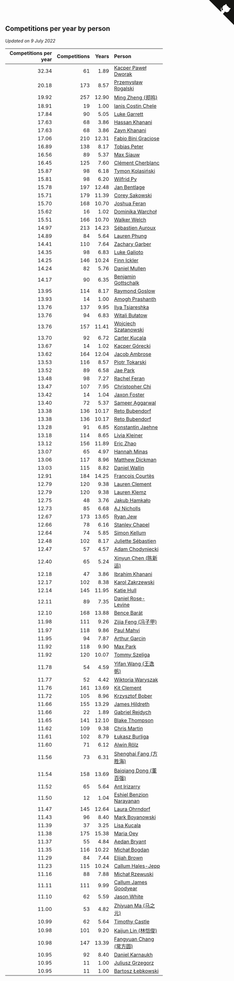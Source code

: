 ## Competitions per year by person

*Updated on  9 July 2022*

| Competitions per year | Competitions | Years | Person |
| ---: | ---: | ---: | :--- |
| 32.34 | 61 | 1.89 | [Kacper Paweł Dworak](https://www.worldcubeassociation.org/persons/2020DWOR01) |
| 20.18 | 173 | 8.57 | [Przemysław Rogalski](https://www.worldcubeassociation.org/persons/2013ROGA02) |
| 19.92 | 257 | 12.90 | [Ming Zheng (郑鸣)](https://www.worldcubeassociation.org/persons/2009ZHEN11) |
| 18.91 | 19 | 1.00 | [Ianis Costin Chele](https://www.worldcubeassociation.org/persons/2021CHEL01) |
| 17.84 | 90 | 5.05 | [Luke Garrett](https://www.worldcubeassociation.org/persons/2017GARR05) |
| 17.63 | 68 | 3.86 | [Hassan Khanani](https://www.worldcubeassociation.org/persons/2018KHAN26) |
| 17.63 | 68 | 3.86 | [Zayn Khanani](https://www.worldcubeassociation.org/persons/2018KHAN28) |
| 17.06 | 210 | 12.31 | [Fabio Bini Graciose](https://www.worldcubeassociation.org/persons/2010GRAC02) |
| 16.89 | 138 | 8.17 | [Tobias Peter](https://www.worldcubeassociation.org/persons/2014PETE03) |
| 16.56 | 89 | 5.37 | [Max Siauw](https://www.worldcubeassociation.org/persons/2017SIAU02) |
| 16.45 | 125 | 7.60 | [Clément Cherblanc](https://www.worldcubeassociation.org/persons/2014CHER05) |
| 15.87 | 98 | 6.18 | [Tymon Kolasiński](https://www.worldcubeassociation.org/persons/2016KOLA02) |
| 15.81 | 98 | 6.20 | [Wilfrid Py](https://www.worldcubeassociation.org/persons/2016PYWI01) |
| 15.78 | 197 | 12.48 | [Jan Bentlage](https://www.worldcubeassociation.org/persons/2010BENT01) |
| 15.71 | 179 | 11.39 | [Corey Sakowski](https://www.worldcubeassociation.org/persons/2011SAKO01) |
| 15.70 | 168 | 10.70 | [Joshua Feran](https://www.worldcubeassociation.org/persons/2011FERA01) |
| 15.62 | 16 | 1.02 | [Dominika Warchoł](https://www.worldcubeassociation.org/persons/2021WARC01) |
| 15.51 | 166 | 10.70 | [Walker Welch](https://www.worldcubeassociation.org/persons/2011WELC01) |
| 14.97 | 213 | 14.23 | [Sébastien Auroux](https://www.worldcubeassociation.org/persons/2008AURO01) |
| 14.89 | 84 | 5.64 | [Lauren Phung](https://www.worldcubeassociation.org/persons/2016PHUN02) |
| 14.41 | 110 | 7.64 | [Zachary Garber](https://www.worldcubeassociation.org/persons/2014GARB01) |
| 14.35 | 98 | 6.83 | [Luke Galioto](https://www.worldcubeassociation.org/persons/2015GALI02) |
| 14.25 | 146 | 10.24 | [Finn Ickler](https://www.worldcubeassociation.org/persons/2012ICKL01) |
| 14.24 | 82 | 5.76 | [Daniel Mullen](https://www.worldcubeassociation.org/persons/2016MULL04) |
| 14.17 | 90 | 6.35 | [Benjamin Gottschalk](https://www.worldcubeassociation.org/persons/2016GOTT01) |
| 13.95 | 114 | 8.17 | [Raymond Goslow](https://www.worldcubeassociation.org/persons/2014GOSL01) |
| 13.93 | 14 | 1.00 | [Amogh Prashanth](https://www.worldcubeassociation.org/persons/2021PRAS01) |
| 13.76 | 137 | 9.95 | [Ilya Tsiareshka](https://www.worldcubeassociation.org/persons/2012TERE01) |
| 13.76 | 94 | 6.83 | [Witali Bułatow](https://www.worldcubeassociation.org/persons/2015BUAT01) |
| 13.76 | 157 | 11.41 | [Wojciech Szatanowski](https://www.worldcubeassociation.org/persons/2011SZAT01) |
| 13.70 | 92 | 6.72 | [Carter Kucala](https://www.worldcubeassociation.org/persons/2015KUCA01) |
| 13.67 | 14 | 1.02 | [Kacper Górecki](https://www.worldcubeassociation.org/persons/2021GORE01) |
| 13.62 | 164 | 12.04 | [Jacob Ambrose](https://www.worldcubeassociation.org/persons/2010AMBR01) |
| 13.53 | 116 | 8.57 | [Piotr Tokarski](https://www.worldcubeassociation.org/persons/2013TOKA01) |
| 13.52 | 89 | 6.58 | [Jae Park](https://www.worldcubeassociation.org/persons/2015PARK24) |
| 13.48 | 98 | 7.27 | [Rachel Feran](https://www.worldcubeassociation.org/persons/2015FERA01) |
| 13.47 | 107 | 7.95 | [Christopher Chi](https://www.worldcubeassociation.org/persons/2014CHIC01) |
| 13.42 | 14 | 1.04 | [Jaxon Foster](https://www.worldcubeassociation.org/persons/2021FOST01) |
| 13.40 | 72 | 5.37 | [Sameer Aggarwal](https://www.worldcubeassociation.org/persons/2017AGGA01) |
| 13.38 | 136 | 10.17 | [Reto Bubendorf](https://www.worldcubeassociation.org/persons/2012BUBE01) |
| 13.38 | 136 | 10.17 | [Reto Bubendorf](https://www.worldcubeassociation.org/persons/2012BUBE01) |
| 13.28 | 91 | 6.85 | [Konstantin Jaehne](https://www.worldcubeassociation.org/persons/2015JAEH01) |
| 13.18 | 114 | 8.65 | [Livia Kleiner](https://www.worldcubeassociation.org/persons/2013KLEI03) |
| 13.12 | 156 | 11.89 | [Eric Zhao](https://www.worldcubeassociation.org/persons/2010ZHAO19) |
| 13.07 | 65 | 4.97 | [Hannah Minas](https://www.worldcubeassociation.org/persons/2017MINA04) |
| 13.06 | 117 | 8.96 | [Matthew Dickman](https://www.worldcubeassociation.org/persons/2013DICK01) |
| 13.03 | 115 | 8.82 | [Daniel Wallin](https://www.worldcubeassociation.org/persons/2013WALL03) |
| 12.91 | 184 | 14.25 | [François Courtès](https://www.worldcubeassociation.org/persons/2008COUR01) |
| 12.79 | 120 | 9.38 | [Lauren Clement](https://www.worldcubeassociation.org/persons/2013KLEM01) |
| 12.79 | 120 | 9.38 | [Lauren Klemz](https://www.worldcubeassociation.org/persons/2013KLEM01) |
| 12.75 | 48 | 3.76 | [Jakub Hamkało](https://www.worldcubeassociation.org/persons/2018HAMK01) |
| 12.73 | 85 | 6.68 | [AJ Nicholls](https://www.worldcubeassociation.org/persons/2015NICH04) |
| 12.67 | 173 | 13.65 | [Ryan Jew](https://www.worldcubeassociation.org/persons/2008JEWR01) |
| 12.66 | 78 | 6.16 | [Stanley Chapel](https://www.worldcubeassociation.org/persons/2016CHAP04) |
| 12.64 | 74 | 5.85 | [Simon Kellum](https://www.worldcubeassociation.org/persons/2016KELL12) |
| 12.48 | 102 | 8.17 | [Juliette Sébastien](https://www.worldcubeassociation.org/persons/2014SEBA01) |
| 12.47 | 57 | 4.57 | [Adam Chodyniecki](https://www.worldcubeassociation.org/persons/2017CHOD02) |
| 12.40 | 65 | 5.24 | [Xinyun Chen (陈新运)](https://www.worldcubeassociation.org/persons/2017CHEN36) |
| 12.18 | 47 | 3.86 | [Ibrahim Khanani](https://www.worldcubeassociation.org/persons/2018KHAN27) |
| 12.17 | 102 | 8.38 | [Karol Zakrzewski](https://www.worldcubeassociation.org/persons/2014ZAKR01) |
| 12.14 | 145 | 11.95 | [Katie Hull](https://www.worldcubeassociation.org/persons/2010HULL01) |
| 12.11 | 89 | 7.35 | [Daniel Rose-Levine](https://www.worldcubeassociation.org/persons/2015ROSE01) |
| 12.10 | 168 | 13.88 | [Bence Barát](https://www.worldcubeassociation.org/persons/2008BARA01) |
| 11.98 | 111 | 9.26 | [Zijia Feng (冯子甲)](https://www.worldcubeassociation.org/persons/2013FENG02) |
| 11.97 | 118 | 9.86 | [Paul Mahvi](https://www.worldcubeassociation.org/persons/2012MAHV01) |
| 11.95 | 94 | 7.87 | [Arthur Garcin](https://www.worldcubeassociation.org/persons/2014GARC27) |
| 11.92 | 118 | 9.90 | [Max Park](https://www.worldcubeassociation.org/persons/2012PARK03) |
| 11.92 | 120 | 10.07 | [Tommy Szeliga](https://www.worldcubeassociation.org/persons/2012SZEL01) |
| 11.78 | 54 | 4.59 | [Yifan Wang (王逸帆)](https://www.worldcubeassociation.org/persons/2017WANY29) |
| 11.77 | 52 | 4.42 | [Wiktoria Waryszak](https://www.worldcubeassociation.org/persons/2018WARY01) |
| 11.76 | 161 | 13.69 | [Kit Clement](https://www.worldcubeassociation.org/persons/2008CLEM01) |
| 11.72 | 105 | 8.96 | [Krzysztof Bober](https://www.worldcubeassociation.org/persons/2013BOBE01) |
| 11.66 | 155 | 13.29 | [James Hildreth](https://www.worldcubeassociation.org/persons/2009HILD01) |
| 11.66 | 22 | 1.89 | [Gabriel Rejdych](https://www.worldcubeassociation.org/persons/2020REJD01) |
| 11.65 | 141 | 12.10 | [Blake Thompson](https://www.worldcubeassociation.org/persons/2010THOM03) |
| 11.62 | 109 | 9.38 | [Chris Martin](https://www.worldcubeassociation.org/persons/2013MART03) |
| 11.61 | 102 | 8.79 | [Łukasz Burliga](https://www.worldcubeassociation.org/persons/2013BURL01) |
| 11.60 | 71 | 6.12 | [Alwin Rölz](https://www.worldcubeassociation.org/persons/2016ROLZ01) |
| 11.56 | 73 | 6.31 | [Shenghai Fang (方胜海)](https://www.worldcubeassociation.org/persons/2016FANG01) |
| 11.54 | 158 | 13.69 | [Baiqiang Dong (董百强)](https://www.worldcubeassociation.org/persons/2008DONG06) |
| 11.52 | 65 | 5.64 | [Ant Irizarry](https://www.worldcubeassociation.org/persons/2016IRIZ02) |
| 11.50 | 12 | 1.04 | [Eshiel Benzion Narayanan](https://www.worldcubeassociation.org/persons/2021NARA03) |
| 11.47 | 145 | 12.64 | [Laura Ohrndorf](https://www.worldcubeassociation.org/persons/2009OHRN01) |
| 11.43 | 96 | 8.40 | [Mark Boyanowski](https://www.worldcubeassociation.org/persons/2014BOYA01) |
| 11.39 | 37 | 3.25 | [Lisa Kucala](https://www.worldcubeassociation.org/persons/2019KUCA01) |
| 11.38 | 175 | 15.38 | [Maria Oey](https://www.worldcubeassociation.org/persons/2007OEYM01) |
| 11.37 | 55 | 4.84 | [Aedan Bryant](https://www.worldcubeassociation.org/persons/2017BRYA06) |
| 11.35 | 116 | 10.22 | [Michał Bogdan](https://www.worldcubeassociation.org/persons/2012BOGD01) |
| 11.29 | 84 | 7.44 | [Elijah Brown](https://www.worldcubeassociation.org/persons/2015BROW03) |
| 11.23 | 115 | 10.24 | [Callum Hales-Jepp](https://www.worldcubeassociation.org/persons/2012HALE01) |
| 11.16 | 88 | 7.88 | [Michał Rzewuski](https://www.worldcubeassociation.org/persons/2014RZEW01) |
| 11.11 | 111 | 9.99 | [Callum James Goodyear](https://www.worldcubeassociation.org/persons/2012GOOD02) |
| 11.10 | 62 | 5.59 | [Jason White](https://www.worldcubeassociation.org/persons/2016WHIT16) |
| 11.00 | 53 | 4.82 | [Zhiyuan Ma (马之元)](https://www.worldcubeassociation.org/persons/2017MAZH04) |
| 10.99 | 62 | 5.64 | [Timothy Castle](https://www.worldcubeassociation.org/persons/2016CAST48) |
| 10.98 | 101 | 9.20 | [Kaijun Lin (林恺俊)](https://www.worldcubeassociation.org/persons/2013LINK01) |
| 10.98 | 147 | 13.39 | [Fangyuan Chang (常方圆)](https://www.worldcubeassociation.org/persons/2009CHAN04) |
| 10.95 | 92 | 8.40 | [Daniel Karnaukh](https://www.worldcubeassociation.org/persons/2014KARN02) |
| 10.95 | 11 | 1.00 | [Juliusz Grzegorz](https://www.worldcubeassociation.org/persons/2021GRZE01) |
| 10.95 | 11 | 1.00 | [Bartosz Łebkowski](https://www.worldcubeassociation.org/persons/2021LEBK01) |


<a href="https://github.com/jonatanklosko/wca_statistics" class="github-corner" aria-label="View source on Github"><svg width="80" height="80" viewBox="0 0 250 250" style="fill:#151513; color:#fff; position: absolute; top: 0; border: 0; right: 0;" aria-hidden="true"><path d="M0,0 L115,115 L130,115 L142,142 L250,250 L250,0 Z"></path><path d="M128.3,109.0 C113.8,99.7 119.0,89.6 119.0,89.6 C122.0,82.7 120.5,78.6 120.5,78.6 C119.2,72.0 123.4,76.3 123.4,76.3 C127.3,80.9 125.5,87.3 125.5,87.3 C122.9,97.6 130.6,101.9 134.4,103.2" fill="currentColor" style="transform-origin: 130px 106px;" class="octo-arm"></path><path d="M115.0,115.0 C114.9,115.1 118.7,116.5 119.8,115.4 L133.7,101.6 C136.9,99.2 139.9,98.4 142.2,98.6 C133.8,88.0 127.5,74.4 143.8,58.0 C148.5,53.4 154.0,51.2 159.7,51.0 C160.3,49.4 163.2,43.6 171.4,40.1 C171.4,40.1 176.1,42.5 178.8,56.2 C183.1,58.6 187.2,61.8 190.9,65.4 C194.5,69.0 197.7,73.2 200.1,77.6 C213.8,80.2 216.3,84.9 216.3,84.9 C212.7,93.1 206.9,96.0 205.4,96.6 C205.1,102.4 203.0,107.8 198.3,112.5 C181.9,128.9 168.3,122.5 157.7,114.1 C157.9,116.9 156.7,120.9 152.7,124.9 L141.0,136.5 C139.8,137.7 141.6,141.9 141.8,141.8 Z" fill="currentColor" class="octo-body"></path></svg></a><style>.github-corner:hover .octo-arm{animation:octocat-wave 560ms ease-in-out}@keyframes octocat-wave{0%,100%{transform:rotate(0)}20%,60%{transform:rotate(-25deg)}40%,80%{transform:rotate(10deg)}}@media (max-width:500px){.github-corner:hover .octo-arm{animation:none}.github-corner .octo-arm{animation:octocat-wave 560ms ease-in-out}}</style>
